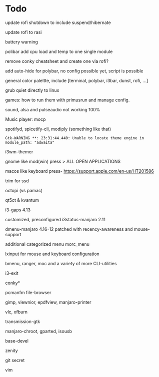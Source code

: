 # Todo

update rofi shutdown to include suspend/hibernate

update rofi to rasi

battery warning

polibar add cpu load and temp to one single module

remove conky cheatsheet and create one via rofi?

add auto-hide for polybar, no config possible yet, script is possible

general color paleltte, include [terminal, polybar, i3bar, dunst, rofi, ...]

grub quiet directly to linux

games: how to run them with primusrun and manage config.

sound, alsa and pulseaudio not working 100%

Music player: mocp

spotifyd, spicetify-cli, modiply (something like that)

`Gtk-WARNING **: 23:31:44.440: Unable to locate theme engine in module_path: "adwaita"`

i3wm-themer

gnome like mod(win) press > ALL OPEN APPLICATIONS

macos like keyboard press- https://support.apple.com/en-us/HT201586

trim for ssd

octopi (vs pamac)

qt5ct & kvantum

i3-gaps 4.13

customized, preconfigured i3status-manjaro 2.11

dmenu-manjaro 4.16-12 patched with recency-awareness and mouse-support

additional categorized menu morc_menu

lxinput for mouse and keyboard configuration

bmenu, ranger, moc and a variety of more CLI-utilities

i3-exit

conky*

pcmanfm file-browser

gimp, viewnior, epdfview, manjaro-printer

vlc, xfburn

transmission-gtk

manjaro-chroot, gparted, isousb

base-devel

zenity

git secret

vim

